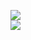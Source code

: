 [![](https://img.shields.io/badge/Made%20With-Github%20Spray-lightgrey.svg?style=for-the-badge&logo=github)](https://github.com/Annihil/github-spray#6366)  
[![](https://i.imgur.com/2DrTn0Z.gif)](https://github.com/Annihil/github-spray)